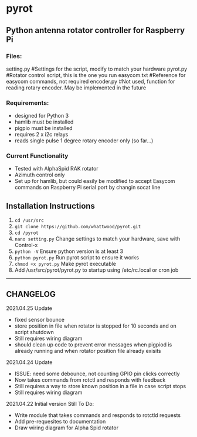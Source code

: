 # pyrot
## Python antenna rotator controller for Raspberry Pi

### Files:
setting.py #Settings for the script, modify to match your hardware
pyrot.py #Rotator control script, this is the one you run
easycom.txt #Reference for easycom commands, not required
encoder.py #Not used, function for reading rotary encoder. May be implemented in the future

### Requirements:
- designed for Python 3
- hamlib must be installed
- pigpio must be installed
- requires 2 x i2c relays
- reads single pulse 1 degree rotary encoder only (so far...)

### Current Functionality
- Tested with AlphaSpid RAK rotator
- Azimuth control only
- Set up for hamlib, but could easily be modified to accept Easycom commands on Raspberry Pi serial port by changin socat line

## Installation Instructions

1. ```cd /usr/src```
2. ```git clone https://github.com/whattwood/pyrot.git```
3. ```cd /pyrot```
4. ```nano setting.py``` Change settings to match your hardware, save with Control-x
5. ```python -V``` Ensure python version is at least 3
6. ```python pyrot.py``` Run pyrot script to ensure it works
7. ```chmod +x pyrot.py``` Make pyrot executable
8. Add /usr/src/pyrot/pyrot.py to startup using /etc/rc.local or cron job



-------------------------------------------------------------------
## CHANGELOG

2021.04.25 Update
- fixed sensor bounce
- store position in file when rotator is stopped for 10 seconds and on script shutdown
- Still requires wiring diagram
- should clean up code to prevent error messages when pigpiod is already running and when rotator position file already exisits

2021.04.24 Update
- ISSUE: need some debounce, not counting GPIO pin clicks correctly
- Now takes commands from rotctl and responds with feedback
- Still requires a way to store known position in a file in case script stops
- Still requires wiring diagram

2021.04.22 Initial version
Still To Do:
- Write module that takes commands and responds to rotctld requests
- Add pre-requesites to documentation
- Draw wiring diagram for Alpha Spid rotator
